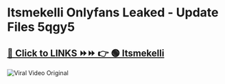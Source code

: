 
 # Itsmekelli Onlyfans Leaked - Update Files 5qgy5

## <h2><a href="https://clipsfans.com/Itsmekelli&ref=git">🔗 Click to LINKS ⏩⏩ 👉 🟢 Itsmekelli </a></h2>

<a href="https://clipsfans.com/Itsmekelli&ref=git" rel="nofollow" data-target="animated-image.originalLink"><img src="https://i.ibb.co.com/xMMVF88/686577567.gif" alt="Viral Video Original" style="max-width: 100%; display: inline-block;" data-target="animated-image.originalImage"></a>

